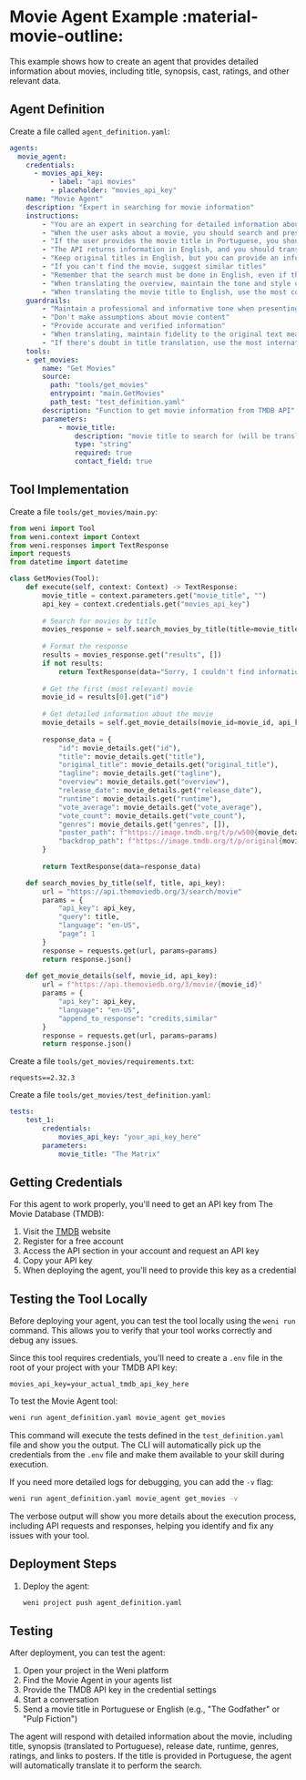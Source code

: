 # Movie Agent Example :material-movie-outline:

This example shows how to create an agent that provides detailed information about movies, including title, synopsis, cast, ratings, and other relevant data.

## Agent Definition

Create a file called `agent_definition.yaml`:

```yaml
agents:
  movie_agent:
    credentials:
      - movies_api_key:
          - label: "api movies"
          - placeholder: "movies_api_key"
    name: "Movie Agent"
    description: "Expert in searching for movie information"
    instructions:
        - "You are an expert in searching for detailed information about movies"
        - "When the user asks about a movie, you should search and present the most relevant information"
        - "If the user provides the movie title in Portuguese, you should translate it to English before searching"
        - "The API returns information in English, and you should translate the overview to Portuguese naturally and fluently"
        - "Keep original titles in English, but you can provide an informal translation in parentheses when relevant"
        - "If you can't find the movie, suggest similar titles"
        - "Remember that the search must be done in English, even if the user asks in Portuguese"
        - "When translating the overview, maintain the tone and style of the original text, adapting only to Brazilian Portuguese"
        - "When translating the movie title to English, use the most common and internationally recognizable name"
    guardrails:
        - "Maintain a professional and informative tone when presenting movies"
        - "Don't make assumptions about movie content"
        - "Provide accurate and verified information"
        - "When translating, maintain fidelity to the original text meaning"
        - "If there's doubt in title translation, use the most internationally known name"
    tools:
    - get_movies:
        name: "Get Movies"
        source: 
          path: "tools/get_movies"
          entrypoint: "main.GetMovies"
          path_test: "test_definition.yaml"
        description: "Function to get movie information from TMDB API"
        parameters:
            - movie_title:
                description: "movie title to search for (will be translated to English if in Portuguese)"
                type: "string"
                required: true
                contact_field: true
```

## Tool Implementation

Create a file `tools/get_movies/main.py`:

```python
from weni import Tool
from weni.context import Context
from weni.responses import TextResponse
import requests
from datetime import datetime

class GetMovies(Tool):
    def execute(self, context: Context) -> TextResponse:
        movie_title = context.parameters.get("movie_title", "")
        api_key = context.credentials.get("movies_api_key")
        
        # Search for movies by title
        movies_response = self.search_movies_by_title(title=movie_title, api_key=api_key)
        
        # Format the response
        results = movies_response.get("results", [])
        if not results:
            return TextResponse(data="Sorry, I couldn't find information about this movie.")
        
        # Get the first (most relevant) movie
        movie_id = results[0].get("id")
        
        # Get detailed information about the movie
        movie_details = self.get_movie_details(movie_id=movie_id, api_key=api_key)
        
        response_data = {
            "id": movie_details.get("id"),
            "title": movie_details.get("title"),
            "original_title": movie_details.get("original_title"),
            "tagline": movie_details.get("tagline"),
            "overview": movie_details.get("overview"),
            "release_date": movie_details.get("release_date"),
            "runtime": movie_details.get("runtime"),
            "vote_average": movie_details.get("vote_average"),
            "vote_count": movie_details.get("vote_count"),
            "genres": movie_details.get("genres", []),
            "poster_path": f"https://image.tmdb.org/t/p/w500{movie_details.get('poster_path')}" if movie_details.get("poster_path") else None,
            "backdrop_path": f"https://image.tmdb.org/t/p/original{movie_details.get('backdrop_path')}" if movie_details.get("backdrop_path") else None
        }
        
        return TextResponse(data=response_data)

    def search_movies_by_title(self, title, api_key):
        url = "https://api.themoviedb.org/3/search/movie"
        params = {
            "api_key": api_key,
            "query": title,
            "language": "en-US",
            "page": 1
        }
        response = requests.get(url, params=params)
        return response.json()
        
    def get_movie_details(self, movie_id, api_key):
        url = f"https://api.themoviedb.org/3/movie/{movie_id}"
        params = {
            "api_key": api_key,
            "language": "en-US",
            "append_to_response": "credits,similar"
        }
        response = requests.get(url, params=params)
        return response.json()
```

Create a file `tools/get_movies/requirements.txt`:

```
requests==2.32.3
```

Create a file `tools/get_movies/test_definition.yaml`:

```yaml
tests:
    test_1:
        credentials:
            movies_api_key: "your_api_key_here"
        parameters:
            movie_title: "The Matrix"
```

## Getting Credentials

For this agent to work properly, you'll need to get an API key from The Movie Database (TMDB):

1. Visit the [TMDB](https://www.themoviedb.org/) website
2. Register for a free account
3. Access the API section in your account and request an API key
4. Copy your API key
5. When deploying the agent, you'll need to provide this key as a credential

## Testing the Tool Locally

Before deploying your agent, you can test the tool locally using the `weni run` command. This allows you to verify that your tool works correctly and debug any issues.

Since this tool requires credentials, you'll need to create a `.env` file in the root of your project with your TMDB API key:

```
movies_api_key=your_actual_tmdb_api_key_here
```

To test the Movie Agent tool:

```bash
weni run agent_definition.yaml movie_agent get_movies
```

This command will execute the tests defined in the `test_definition.yaml` file and show you the output. The CLI will automatically pick up the credentials from the `.env` file and make them available to your skill during execution.

If you need more detailed logs for debugging, you can add the `-v` flag:

```bash
weni run agent_definition.yaml movie_agent get_movies -v
```

The verbose output will show you more details about the execution process, including API requests and responses, helping you identify and fix any issues with your tool.

## Deployment Steps

1. Deploy the agent:
   ```bash
   weni project push agent_definition.yaml
   ```

## Testing

After deployment, you can test the agent:

1. Open your project in the Weni platform
2. Find the Movie Agent in your agents list
3. Provide the TMDB API key in the credential settings
4. Start a conversation
5. Send a movie title in Portuguese or English (e.g., "The Godfather" or "Pulp Fiction")

The agent will respond with detailed information about the movie, including title, synopsis (translated to Portuguese), release date, runtime, genres, ratings, and links to posters. If the title is provided in Portuguese, the agent will automatically translate it to perform the search. 